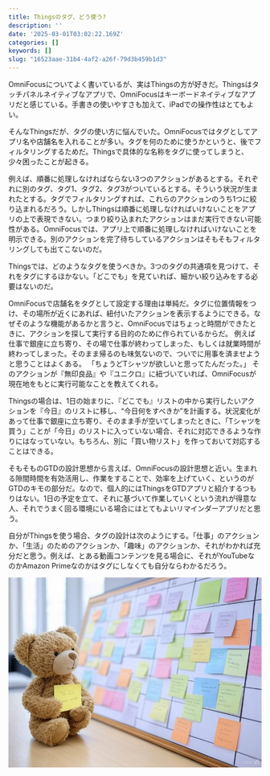 ```yaml
---
title: Thingsのタグ、どう使う?
description: ''
date: '2025-03-01T03:02:22.169Z'
categories: []
keywords: []
slug: "16523aae-31b4-4af2-a26f-79d3b459b1d3"
---
```

OmniFocusについてよく書いているが、実はThingsの方が好きだ。Thingsはタッチパネルネイティブなアプリで、OmniFocusはキーボードネイティブなアプリだと感じている。手書きの使いやすさも加えて、iPadでの操作性はとてもよい。

そんなThingsだが、タグの使い方に悩んでいた。OmniFocusではタグとしてアプリ名や店舗名を入れることが多い。タグを何のために使うかというと、後でフィルタリングするためだ。Thingsで具体的な名称をタグに使ってしまうと、少々困ったことが起きる。

例えば、順番に処理しなければならない3つのアクションがあるとする。それぞれに別のタグ、タグ1、タグ2、タグ3がついているとする。そういう状況が生まれたとする。タグでフィルタリングすれば、これらのアクションのうち1つに絞り込まれるだろう。しかしThingsは順番に処理しなければいけないことをアプリの上で表現できない。つまり絞り込まれたアクションはまだ実行できない可能性がある。OmniFocusでは、アプリ上で順番に処理しなければいけないことを明示できる。別のアクションを完了待ちしているアクションはそもそもフィルタリングしても出てこないのだ。

Thingsでは、どのようなタグを使うべきか。3つのタグの共通項を見つけて、それをタグにするほかない。「どこでも」を見ていれば、細かい絞り込みをする必要はないのだ。

OmniFocusで店舗名をタグとして設定する理由は単純だ。タグに位置情報をつけ、その場所が近くにあれば、紐付いたアクションを表示するようにできる。なぜそのような機能があるかと言うと、OmniFocusではちょっと時間ができたときに、アクションを探して実行する目的のために作られているからだ。 例えば仕事で銀座に立ち寄り、その場で仕事が終わってしまった、もしくは就業時間が終わってしまった。そのまま帰るのも味気ないので、ついでに用事を済ませようと思うことはよくある。 「ちょうどTシャツが欲しいと思ってたんだった。」 そのアクションが『無印良品』や『ユニクロ』に紐づいていれば、OmniFocusが現在地をもとに実行可能なことを教えてくれる。

Thingsの場合は、1日の始まりに、『どこでも』リストの中から実行したいアクションを『今日』のリストに移し、“今日何をすべきか”を計画する。状況変化があって仕事で銀座に立ち寄り、そのまま手が空いてしまったときに、「Tシャツを買う」ことが「今日」のリストに入っていない場合、それに対応できるような作りにはなっていない。もちろん、別に「買い物リスト」を作っておいて対応することはできる。

そもそものGTDの設計思想から言えば、OmniFocusの設計思想と近い。生まれる隙間時間を有効活用し、作業をすることで、効率を上げていく、というのがGTDのキモの部分だ。なので、個人的にはThingsをGTDアプリと紹介するつもりはない。1日の予定を立て、それに基づいて作業していくという流れが得意な人、それでうまく回る環境にいる場合にはとてもよいリマインダーアプリだと思う。

自分がThingsを使う場合、タグの設計は次のようにする。「仕事」のアクションか、「生活」のためのアクションか、「趣味」のアクションか、それがわかれば充分だと思う。例えば、とある動画コンテンツを見る場合に、それがYouTubeなのかAmazon Primeなのかはタグにしなくても自分ならわかるだろう。

![](1__hrOesIknKrdQaMEzmj38vw.jpeg)